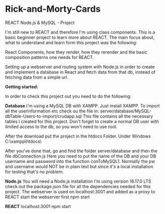 # Rick-and-Morty-Cards
REACT Node.js &amp; MySQL - Project

I'm still new to REACT and therefore I'm using class components.
This is a basic beginner project to learn more about REACT.
The main focus about, what to understand and learn form this project was the following:

React Components, how they render, how they rerender and the basic composition patterns one needs for REACT.

Setting up a webserver and routing system with Node.js in order to create and implement a database in React 
and fetch data from that db, instead of fetching data from a simple url.


**Getting started:**

In order to check this project out you need to do the following:

**Database**
I'm using  a MySQL DB with XAMPP.
Just install XAMPP.
To import all the userinformation etc check ou the file in:
server/database/MySQL-dbTable-Users-to-import/crudapp.sql
This file contains all the necessary tables I created for this project.
Don't forget to create a normal DB user with limited access to the db, so you won't need to use root.


After the download put the project in the htdocs Folder.
Under Windows C:\xampp\htdocs\


After you've done that, go and find the folder server/database and then the file dbConnection.js
Here you need to put the name of the DB and your DB username and password into the function conToMySQL1.
Normally the pw and username would NOT be in plain text but since it's a local installation for testing that's no problem.


**Node.js**
You will need a Node.js installation 
I'm using version 16.17.0 LTS
check out the package.json file for all the dependencies needed for this project.
The webserver is used on localhost:3001 and added as a proxy to REACT
start the webserver first
npm start


**REACT**
localhost:3001 
npm start

